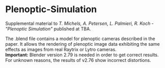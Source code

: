 # Plenoptic-Simulation
Supplemental material to *T. Michels, A. Petersen, L. Palmieri, R. Koch - "Plenoptic Simulation"* published at TBA.

The .blend file contains a model for plenoptic cameras described in the paper. It allows the rendering of plenoptic image data exhibiting the same effects as images from real Raytrix or Lytro cameras.  
**Important:** Blender version 2.79 is needed in order to get correct results. For unknown reasons, the results of v2.76 show incorrect distortions.

